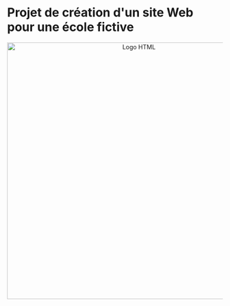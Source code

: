 # Projet de création d'un site Web pour une école fictive  

<p align="center">
    <img src="https://upload.wikimedia.org/wikipedia/commons/6/61/HTML5_logo_and_wordmark.svg" alt="Logo HTML" style="width:600px;height:600px;">
</p>
